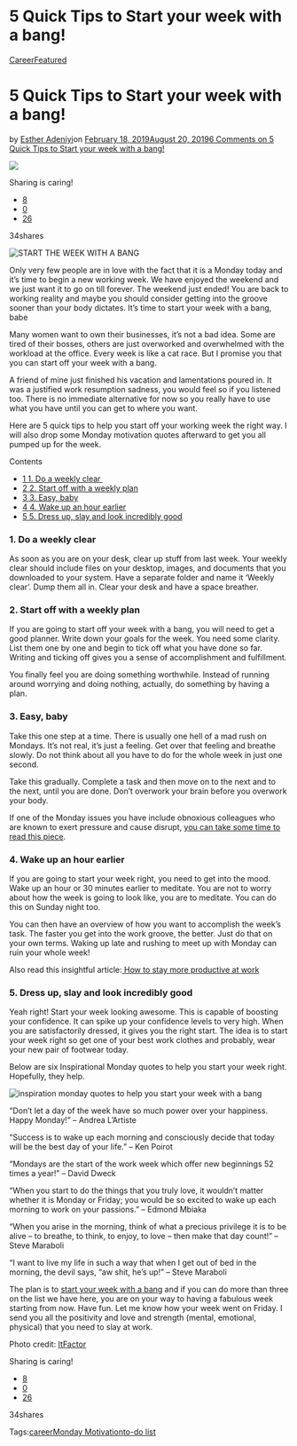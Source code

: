 # 5 Quick Tips to Start your week with a bang!

[Career](https://estheradeniyi.com/category/career/)[Featured](https://estheradeniyi.com/category/featured/)
# 5 Quick Tips to Start your week with a bang!

by [Esther Adeniyi](https://estheradeniyi.com/author/esther-adeniyi/)on [February 18, 2019August 20, 2019](https://estheradeniyi.com/5-quick-tips-to-start-your-week-with-a-bang/)[6 Comments on 5 Quick Tips to Start your week with a bang!](https://estheradeniyi.com/5-quick-tips-to-start-your-week-with-a-bang/#comments)

![](images\Start_your_week_with_a_bang.png)

Sharing is caring!

- [8](https://www.facebook.com/sharer/sharer.php?u=https%3A%2F%2Festheradeniyi.com%2F5-quick-tips-to-start-your-week-with-a-bang%2F&amp;t=5%20Quick%20Tips%20to%20Start%20your%20week%20with%20a%20bang%21)
- [0](https://twitter.com/intent/tweet?text=5%20Quick%20Tips%20to%20Start%20your%20week%20with%20a%20bang%21&amp;url=https%3A%2F%2Festheradeniyi.com%2F5-quick-tips-to-start-your-week-with-a-bang%2F)
- [26](#)

34shares

![START THE WEEK WITH A BANG](images\START-THE-WEEK-WITH-A-BANG.png)

Only very few people are in love with the fact that it is a Monday today and it&#x2019;s time to begin a new working week. We have enjoyed the weekend and we just want it to go on till forever. The weekend just ended! You are back to working reality and maybe you should consider getting into the groove sooner than your body dictates. It&#x2019;s time to start your week with a bang, babe

Many women want to own their businesses, it&#x2019;s not a bad idea. Some are tired of their bosses, others are just overworked and overwhelmed with the workload at the office. Every week is like a cat race. But I promise you that you can start off your week with a bang.

A friend of mine just finished his vacation and lamentations poured in. It was a justified work resumption sadness, you would feel so if you listened too. There is no immediate alternative for now so you really have to use what you have until you can get to where you want.

Here are 5 quick tips to help you start off your working week the right way. I will also drop some Monday motivation quotes afterward to get you all pumped up for the week.

Contents

- [1 1. Do a weekly clear&#xA0;](#1_Do_a_weekly_clear)
- [2 2. Start off with a weekly plan](#2_Start_off_with_a_weekly_plan)
- [3 3. Easy, baby](#3_Easy_baby)
- [4 4. Wake up an hour earlier](#4_Wake_up_an_hour_earlier)
- [5 5. Dress up, slay and look incredibly good](#5_Dress_up_slay_and_look_incredibly_good)

### 1. Do a weekly clear&#xA0;

As soon as you are on your desk, clear up stuff from last week. Your weekly clear should include files on your desktop, images, and documents that you downloaded to your system. Have a separate folder and name it &#x2018;Weekly clear&#x2019;. Dump them all in. Clear your desk and have a space breather.

### 2. Start off with a weekly plan

If you are going to start off your week with a bang, you will need to get a good planner. Write down your goals for the week. You need some clarity. List them one by one and begin to tick off what you have done so far. Writing and ticking off gives you a sense of accomplishment and fulfillment.

You finally feel you are doing something worthwhile. Instead of running around worrying and doing nothing, actually, do something by having a plan.

### 3. Easy, baby

Take this one step at a time. There is usually one hell of a mad rush on Mondays. It&#x2019;s not real, it&#x2019;s just a feeling. Get over that feeling and breathe slowly. Do not think about all you have to do for the whole week in just one second.

Take this gradually. Complete a task and then move on to the next and to the next, until you are done. Don&#x2019;t overwork your brain before you overwork your body.

If one of the Monday issues you have include obnoxious colleagues who are known to exert pressure and cause disrupt, [you can take some time to read this piece](https://estheradeniyi.com/how-to-deal-with-obnoxious-colleagues/).

### 4. Wake up an hour earlier

If you are going to start your week right, you need to get into the mood. Wake up an hour or 30 minutes earlier to meditate. You are not to worry about how the week is going to look like, you are to meditate. You can do this on Sunday night too.

You can then have an overview of how you want to accomplish the week&#x2019;s task. The faster you get into the work groove, the better. Just do that on your own terms. Waking up late and rushing to meet up with Monday can ruin your whole week!

Also read this insightful article:[ How to stay more productive at work](https://estheradeniyi.com/how-to-stay-more-productive-at-work/)

### 5. Dress up, slay and look incredibly good

Yeah right! Start your week looking awesome. This is capable of boosting your confidence. It can spike up your confidence levels to very high. When you are satisfactorily dressed, it gives you the right start. The idea is to start your week right so get one of your best work clothes and probably, wear your new pair of footwear today.

Below are six Inspirational Monday quotes to help you start your week right. Hopefully, they help.

![inspiration monday quotes to help you start your week with a bang](images\inspiration-monday-quotes-to-help-you-start-your-week-with-a-bang.png)

&#x201C;Don&#x2019;t let a day of the week have so much power over your happiness. Happy Monday!&#x201D; &#x2013; Andrea L&#x2019;Artiste

&#x201C;Success is to wake up each morning and consciously decide that today will be the best day of your life.&#x201D; &#x2013; Ken Poirot

&#x201C;Mondays are the start of the work week which offer new beginnings 52 times a year!&#x201D; &#x2013; David Dweck

&#x201C;When you start to do the things that you truly love, it wouldn&#x2019;t matter whether it is Monday or Friday; you would be so excited to wake up each morning to work on your passions.&#x201D; &#x2013; Edmond Mbiaka

&#x201C;When you arise in the morning, think of what a precious privilege it is to be alive &#x2013; to breathe, to think, to enjoy, to love &#x2013; then make that day count!&#x201D; &#x2013; Steve Maraboli

&#x201C;I want to live my life in such a way that when I get out of bed in the morning, the devil says, &#x201C;aw shit, he&#x2019;s up!&#x201D; &#x2013; Steve Maraboli

The plan is to [start your week with a bang](http://www.thetinytwig.com/2015/11/09/5-ways-to-start-your-week-off-with-a-bang/) and if you can do more than three on the list we have here, you are on your way to having a fabulous week starting from now. Have fun. Let me know how your week went on Friday. I send you all the positivity and love and strength (mental, emotional, physical) that you need to slay at work.

Photo credit: [ItFactor](http://itfactor.com.ng/best-dress-shape-for-every-body-type/)

Sharing is caring!

- [8](https://www.facebook.com/sharer/sharer.php?u=https%3A%2F%2Festheradeniyi.com%2F5-quick-tips-to-start-your-week-with-a-bang%2F&amp;t=5%20Quick%20Tips%20to%20Start%20your%20week%20with%20a%20bang%21)
- [0](https://twitter.com/intent/tweet?text=5%20Quick%20Tips%20to%20Start%20your%20week%20with%20a%20bang%21&amp;url=https%3A%2F%2Festheradeniyi.com%2F5-quick-tips-to-start-your-week-with-a-bang%2F)
- [26](#)

34shares

Tags:[career](https://estheradeniyi.com/tag/career/)[Monday Motivation](https://estheradeniyi.com/tag/monday-motivation/)[to-do list](https://estheradeniyi.com/tag/to-do-list/)